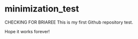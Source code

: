 # minimization_test
CHECKING FOR BRIAREE
This is my first Github repository test.

Hope it works forever!
